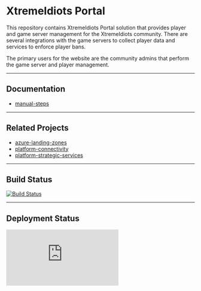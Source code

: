 # XtremeIdiots Portal

This repository contains XtremeIdiots Portal solution that provides player and game server management for the XtremeIdiots community. There are several integrations with the game servers to collect player data and services to enforce player bans.

The primary users for the website are the community admins that perform the game server and player management.

---

## Documentation

* [manual-steps](/docs/manual-steps.md)

---

## Related Projects

* [azure-landing-zones](https://github.com/frasermolyneux/azure-landing-zones)
* [platform-connectivity](https://github.com/frasermolyneux/platform-connectivity)
* [platform-strategic-services](https://github.com/frasermolyneux/platform-strategic-services)

---

## Build Status

[![Build Status](https://dev.azure.com/frasermolyneux/XtremeIdiots-Public/_apis/build/status/xtremeidiots-portal.Validate?branchName=main)](https://dev.azure.com/frasermolyneux/XtremeIdiots-Public/_build/latest?definitionId=155&branchName=main)

---

## Deployment Status

[![Build Status](https://dev.azure.com/frasermolyneux/XtremeIdiots-Public/_apis/build/status/xtremeidiots-portal.Deploy?branchName=main)](https://dev.azure.com/frasermolyneux/XtremeIdiots-Public/_build/latest?definitionId=156&branchName=main)
